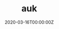 ---
title: auk
date: "2020-03-16T00:00:00Z"
external_link: https://cornelllabofornithology.github.io/auk/
image:
  caption: auk logo
  focal_point: Smart
summary: An R package to access and analyze bird observation data from 
  [eBird](https://ebird.org/), the largest biodiversity-related citizen science 
  project in the world. Observations can be extracted based on a variety of 
  taxonomic, spatial, and temporal filters. `auk` also includes tools for 
  importing and processing eBird data in R.
tags:
- eBird
- R
---
